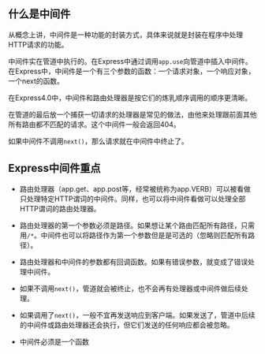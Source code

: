 ## 什么是中间件

从概念上讲，中间件是一种功能的封装方式，具体来说就是封装在程序中处理HTTP请求的功能。

中间件实在管道中执行的。在Express中通过调用`app.use`向管道中插入中间件。在Express中，中间件是一个有三个参数的函数：一个请求对象，一个响应对象，一个next的函数。

在Express4.0中，中间件和路由处理器是按它们的炼乳顺序调用的顺序更清晰。

在管道的最后放一个捕获一切请求的处理器是常见的做法，由他来处理跟前面其他所有路由都不匹配的请求。这个中间件一般会返回404。

如果中间件不调用`next()`，那么请求就在中间件中终止了。

## Express中间件重点

- 路由处理器（app.get、app.post等，经常被统称为app.VERB）可以被看做只处理特定HTTP谓词的中间件。同样，也可以将中间件看做可以处理全部HTTP谓词的路由处理器。

- 路由处理器的第一个参数必须是路径。如果想让某个路由匹配所有路径，只需用`/*`。中间件也可以将路径作为第一个参数但是是可选的（忽略则匹配所有路径）。

- 路由处理器和中间件的参数都有回调函数。如果有错误参数，就变成了错误处理中间件。

- 如果不调用`next()`，管道就会被终止，也不会再有处理器或中间件做后续处理。

- 如果调用了`next()`，一般不宜再发送响应到客户端。如果发送了，管道中后续的中间件或路由处理器还会执行，但它们发送的任何响应都会被忽略。

- 中间件必须是一个函数
